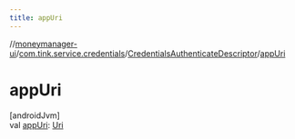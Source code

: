```yaml
---
title: appUri
---
```

//[moneymanager-ui](../../../index.html)/[com.tink.service.credentials](../index.html)/[CredentialsAuthenticateDescriptor](index.html)/[appUri](app-uri.html)



# appUri



[androidJvm]\
val [appUri](app-uri.html): [Uri](https://developer.android.com/reference/kotlin/android/net/Uri.html)




